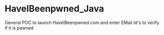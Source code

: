 # HaveIBeenpwned_Java
General POC to launch HaveIBeenpwned.com and enter EMail Id's to verify if it is pawned
